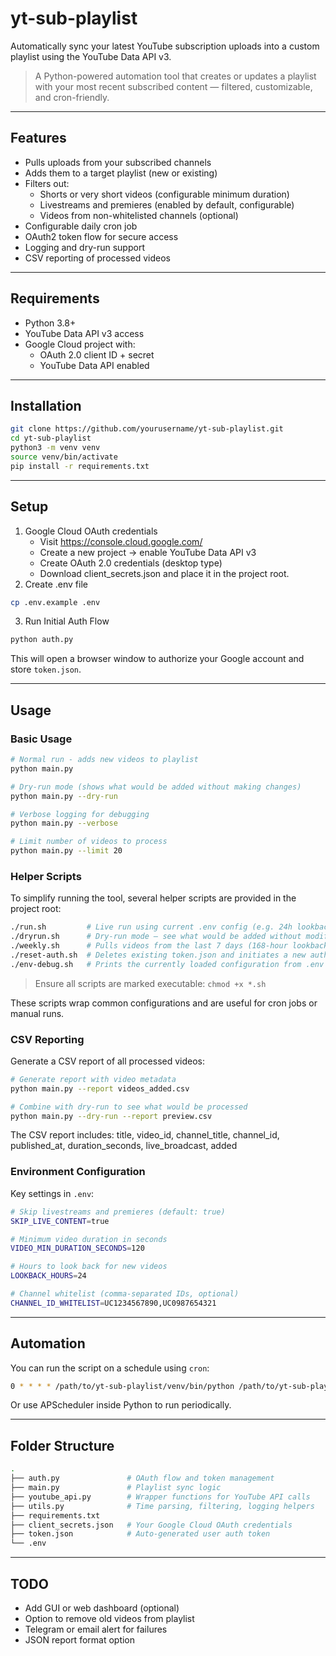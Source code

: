 # yt-sub-playlist

Automatically sync your latest YouTube subscription uploads into a custom playlist using the YouTube Data API v3.

> A Python-powered automation tool that creates or updates a playlist with your most recent subscribed content — filtered, customizable, and cron-friendly.

---

## Features

- Pulls uploads from your subscribed channels
- Adds them to a target playlist (new or existing)
- Filters out:
  - Shorts or very short videos (configurable minimum duration)
  - Livestreams and premieres (enabled by default, configurable)
  - Videos from non-whitelisted channels (optional)
- Configurable daily cron job
- OAuth2 token flow for secure access
- Logging and dry-run support
- CSV reporting of processed videos

---

## Requirements

- Python 3.8+
- YouTube Data API v3 access
- Google Cloud project with:
  - OAuth 2.0 client ID + secret
  - YouTube Data API enabled

---

## Installation

```bash
git clone https://github.com/yourusername/yt-sub-playlist.git
cd yt-sub-playlist
python3 -m venv venv
source venv/bin/activate
pip install -r requirements.txt
```

---

## Setup

1.	Google Cloud OAuth credentials
	-	Visit https://console.cloud.google.com/
	-	Create a new project -> enable YouTube Data API v3
	-	Create OAuth 2.0 credentials (desktop type)
	-	Download client_secrets.json and place it in the project root.
2.	Create .env file

```bash
cp .env.example .env
```

3. Run Initial Auth Flow

```bash
python auth.py
```
This will open a browser window to authorize your Google account and store `token.json`.

---

## Usage

### Basic Usage
```bash
# Normal run - adds new videos to playlist
python main.py

# Dry-run mode (shows what would be added without making changes)
python main.py --dry-run

# Verbose logging for debugging
python main.py --verbose

# Limit number of videos to process
python main.py --limit 20
```

### Helper Scripts

To simplify running the tool, several helper scripts are provided in the project root:

```bash
./run.sh         # Live run using current .env config (e.g. 24h lookback)
./dryrun.sh      # Dry-run mode – see what would be added without modifying the playlist
./weekly.sh      # Pulls videos from the last 7 days (168-hour lookback)
./reset-auth.sh  # Deletes existing token.json and initiates a new auth flow
./env-debug.sh   # Prints the currently loaded configuration from .env
```

> Ensure all scripts are marked executable: `chmod +x *.sh`

These scripts wrap common configurations and are useful for cron jobs or manual runs.

### CSV Reporting
Generate a CSV report of all processed videos:
```bash
# Generate report with video metadata
python main.py --report videos_added.csv

# Combine with dry-run to see what would be processed
python main.py --dry-run --report preview.csv
```

The CSV report includes: title, video_id, channel_title, channel_id, published_at, duration_seconds, live_broadcast, added

### Environment Configuration
Key settings in `.env`:
```bash
# Skip livestreams and premieres (default: true)
SKIP_LIVE_CONTENT=true

# Minimum video duration in seconds
VIDEO_MIN_DURATION_SECONDS=120

# Hours to look back for new videos
LOOKBACK_HOURS=24

# Channel whitelist (comma-separated IDs, optional)
CHANNEL_ID_WHITELIST=UC1234567890,UC0987654321
```

---

## Automation

You can run the script on a schedule using `cron`:
```bash
0 * * * * /path/to/yt-sub-playlist/venv/bin/python /path/to/yt-sub-playlist/main.py >> /path/to/yt-sub-playlist/log.txt 2>&1
```

Or use APScheduler inside Python to run periodically.

---

## Folder Structure

```bash
.
├── auth.py               # OAuth flow and token management
├── main.py               # Playlist sync logic
├── youtube_api.py        # Wrapper functions for YouTube API calls
├── utils.py              # Time parsing, filtering, logging helpers
├── requirements.txt
├── client_secrets.json   # Your Google Cloud OAuth credentials
├── token.json            # Auto-generated user auth token
└── .env
```

---

## TODO
-	Add GUI or web dashboard (optional)
-	Option to remove old videos from playlist
-	Telegram or email alert for failures
-	JSON report format option